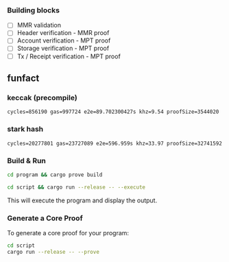 ### Building blocks

- [ ] MMR validation
- [ ] Header verification - MMR proof
- [ ] Account verification - MPT proof
- [ ] Storage verification - MPT proof
- [ ] Tx / Receipt verification - MPT proof

## funfact

### keccak (precompile)

```
cycles=856190 gas=997724 e2e=89.702300427s khz=9.54 proofSize=3544020
```

### stark hash

```
cycles=20277801 gas=23727089 e2e=596.959s khz=33.97 proofSize=32741592
```

### Build & Run

```sh
cd program && cargo prove build
```

```sh
cd script && cargo run --release -- --execute
```

This will execute the program and display the output.

### Generate a Core Proof

To generate a core proof for your program:

```sh
cd script
cargo run --release -- --prove
```
